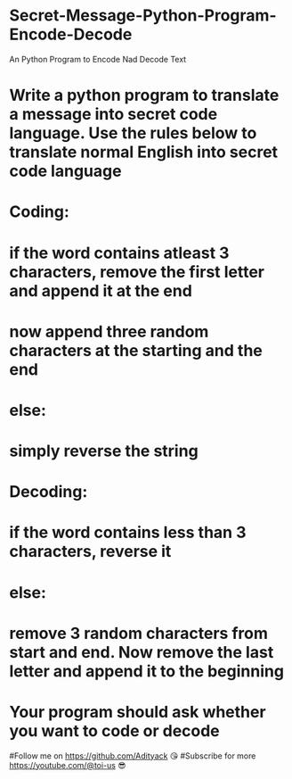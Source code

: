 # Secret-Message-Python-Program-Encode-Decode
An Python Program to Encode Nad Decode Text
# Write a python program to translate a message into secret code language. Use the rules below to translate normal English into secret code language

# Coding:
# if the word contains atleast 3 characters, remove the first letter and append it at the end
#   now append three random characters at the starting and the end
# else:
#   simply reverse the string

# Decoding:
# if the word contains less than 3 characters, reverse it
# else:
#   remove 3 random characters from start and end. Now remove the last letter and append it to the beginning

# Your program should ask whether you want to code or decode
#Follow me on https://github.com/Adityack 😘
#Subscribe for more https://youtube.com/@toi-us 😎
